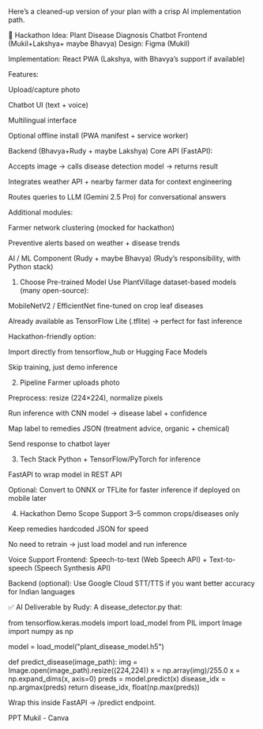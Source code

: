 Here’s a cleaned-up version of your plan with a crisp AI implementation path.

🌱 Hackathon Idea: Plant Disease Diagnosis Chatbot
Frontend (Mukil+Lakshya+ maybe Bhavya)
Design: Figma (Mukil)


Implementation: React PWA (Lakshya, with Bhavya’s support if available)


Features:


Upload/capture photo


Chatbot UI (text + voice)


Multilingual interface


Optional offline install (PWA manifest + service worker)



Backend (Bhavya+Rudy + maybe Lakshya)
Core API (FastAPI):


Accepts image → calls disease detection model → returns result


Integrates weather API + nearby farmer data for context engineering


Routes queries to LLM (Gemini 2.5 Pro) for conversational answers


Additional modules:


Farmer network clustering (mocked for hackathon)


Preventive alerts based on weather + disease trends



AI / ML Component (Rudy + maybe Bhavya)
(Rudy’s responsibility, with Python stack)
1. Choose Pre-trained Model
Use PlantVillage dataset-based models (many open-source):


MobileNetV2 / EfficientNet fine-tuned on crop leaf diseases


Already available as TensorFlow Lite (.tflite) → perfect for fast inference


Hackathon-friendly option:


Import directly from tensorflow_hub or Hugging Face Models


Skip training, just demo inference


2. Pipeline
Farmer uploads photo


Preprocess: resize (224×224), normalize pixels


Run inference with CNN model → disease label + confidence


Map label to remedies JSON (treatment advice, organic + chemical)


Send response to chatbot layer


3. Tech Stack
Python + TensorFlow/PyTorch for inference


FastAPI to wrap model in REST API


Optional: Convert to ONNX or TFLite for faster inference if deployed on mobile later


4. Hackathon Demo Scope
Support 3–5 common crops/diseases only


Keep remedies hardcoded JSON for speed


No need to retrain → just load model and run inference



Voice Support
Frontend: Speech-to-text (Web Speech API) + Text-to-speech (Speech Synthesis API)


Backend (optional): Use Google Cloud STT/TTS if you want better accuracy for Indian languages



✅ AI Deliverable by Rudy:
A disease_detector.py that:

 from tensorflow.keras.models import load_model
from PIL import Image
import numpy as np

model = load_model("plant_disease_model.h5")

def predict_disease(image_path):
    img = Image.open(image_path).resize((224,224))
    x = np.array(img)/255.0
    x = np.expand_dims(x, axis=0)
    preds = model.predict(x)
    disease_idx = np.argmax(preds)
    return disease_idx, float(np.max(preds))


Wrap this inside FastAPI → /predict endpoint.



PPT 
Mukil - Canva